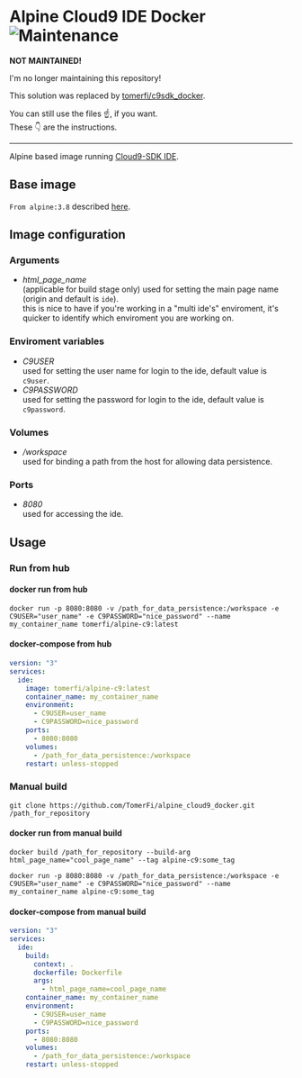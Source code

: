 # Alpine Cloud9 IDE Docker</br>![Maintenance](https://img.shields.io/maintenance/no/2019.svg)

**NOT MAINTAINED!**

I'm no longer maintaining this repository!</br>

This solution was replaced by [tomerfi/c9sdk_docker](https://github.com/TomerFi/c9sdk_docker).

You can still use the files :point_up:, if you want.</br>
These :point_down: are the instructions.

__________________________________________

Alpine based image running [Cloud9-SDK IDE](https://cloud9-sdk.readme.io/). </br>

## Base image
`From alpine:3.8` described [here](https://hub.docker.com/_/alpine).

## Image configuration
### Arguments
- *html_page_name*</br>
(applicable for build stage only) used for setting the main page name (origin and default is `ide`).</br>
this is nice to have if you're working in a "multi ide's" enviroment, it's quicker to identify which enviroment you are working on.
### Enviroment variables
- *C9USER*</br>
used for setting the user name for login to the ide, default value is `c9user`.
- *C9PASSWORD*</br>
used for setting the password for login to the ide, default value is `c9password`.
### Volumes
- */workspace*</br>
used for binding a path from the host for allowing data persistence.
### Ports
- *8080*</br>
used for accessing the ide.
## Usage
### Run from hub
#### docker run from hub
```text
docker run -p 8080:8080 -v /path_for_data_persistence:/workspace -e C9USER="user_name" -e C9PASSWORD="nice_password" --name my_container_name tomerfi/alpine-c9:latest
```
#### docker-compose from hub
```yaml
version: "3"
services:
  ide:
    image: tomerfi/alpine-c9:latest
    container_name: my_container_name
    environment:
      - C9USER=user_name
      - C9PASSWORD=nice_password
    ports:
      - 8080:8080
    volumes:
      - /path_for_data_persistence:/workspace
    restart: unless-stopped
```

### Manual build
```text
git clone https://github.com/TomerFi/alpine_cloud9_docker.git /path_for_repository
```
#### docker run from manual build
```text
docker build /path_for_repository --build-arg html_page_name="cool_page_name" --tag alpine-c9:some_tag
```
```text
docker run -p 8080:8080 -v /path_for_data_persistence:/workspace -e C9USER="user_name" -e C9PASSWORD="nice_password" --name my_container_name alpine-c9:some_tag
```
#### docker-compose from manual build
```yaml
version: "3"
services:
  ide:
    build:
      context: .
      dockerfile: Dockerfile
      args:
        - html_page_name=cool_page_name
    container_name: my_container_name
    environment:
      - C9USER=user_name
      - C9PASSWORD=nice_password
    ports:
      - 8080:8080
    volumes:
      - /path_for_data_persistence:/workspace
    restart: unless-stopped

```
